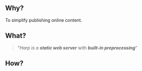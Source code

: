 ## Why?

To simplify publishing online content.


## What?

> "*Harp is a* ***static web server*** with ***built-in preprocessing***"


## How?
